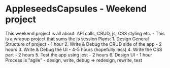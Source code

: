 # AppleseedsCapsules - Weekend project

This weekend project is all about: API calls, CRUD, js, CSS styling etc. - This is a wrapup project that sums the js session
Plans:  1. Design General Structure of project - 1 hour
        2. Write & Debug the CRUD side of the app - 2 hours
        3. Write & Debug the UI - 4-5 hours (hopefully less)
        4. Write the CSS part - 2 hours
        5. Test the app using jest - 2 hours
        6. Design UI - 1 hour
Process is "agile" - design, write, debug => redesign, rewrite, test

